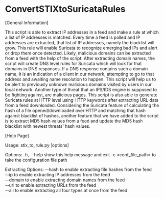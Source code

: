# ConvertSTIXtoSuricataRules

[General Information]

This script is able to extract IP addresses in a feed and make a rule at which a list of IP addresses is matched. Every time a 
feed is polled and IP addresses are extracted, that list of IP addresses, namely the blacklist will grow. This rule will enable
Suricata to recognize emerging bad IPs and alert or drop them once detected.
Likely, malicious domains can be extracted from a feed with the help of the script. After extracting domain names, the script
will create DNS level rules for Suricata which will look for that domains in DNS responses. If a DNS response contains such a
domain name, it is an indication of a client in our network, attempting to go to that address and awaiting name resolution to
happen. This script will help us to be alert to previously unknown malicious domains visited by users in our local network.
Another type of threat that an IPS/IDS engine is supposed to be fighting against, are malicious pages. This script is also able
to generate Suricata rules at HTTP level using HTTP keywords after extracting URL data from a feed downloaded.
Considering the Suricata feature of calculating the hash of a file opened/downloaded over HTTP and matching that hash against
blacklist of hashes, another feature that we have added to the script is to extract MD5 hash values from a feed and update the
MD5 hash blacklist with newest threats' hash values.

[Help Page]

Usage: stix_to_rule.py [options]

Options:
  -h, --help           show this help message and exit
  -c <conf_file_path>  to take the configuration file path

Extracting Options:
  --hash             to enable extracting file hashes from the feed <br />
  --ip               to enable extracting IP addresses from the feed <br />
  --domain           to enable extracting domain names from the feed <br />
  --url              to enable extracting URLs from the feed <br />
  --all              to enable extracting all four types at once from the feed <br />
